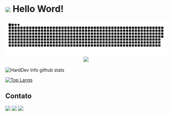 <h1><img src="https://emojis.slackmojis.com/emojis/images/1531849430/4246/blob-sunglasses.gif?1531849430" width="30"/> Hello Word! </h1>

<p align="center">
  <a href="https://github.com/HardDevInfo">
    <img src="https://github.com/dliocode/dliocode/blob/main/assets/github-contribution-grid-snake.svg"/>
  </a>
  <a href="https://github.com/HardDevInfo">
    <img src="https://github-profile-summary-cards.vercel.app/api/cards/profile-details?username=harddevinfo&theme=radical"/>  
  </a>
  
![HardDev Info github stats](https://github-readme-stats.vercel.app/api?username=HardDevInfo&show_icons=true&theme=dark])

[![Top Langs](https://github-readme-stats.vercel.app/api/top-langs/?username=HardDevInfo&theme=dark)](https://github.com/HardDevInfo/github-readme-stats)
</p>

## Contato
<a href="https://instagram.com/_harddev" target="_blank"><img src="https://img.shields.io/badge/-Instagram-%23E4405F?style=for-the-badge&logo=instagram&logoColor=white" target="_blank"></a>
<a href = "mailto:renato@harddev.org"><img src="https://img.shields.io/badge/Gmail-D14836?style=for-the-badge&logo=gmail&logoColor=white" target="_blank"></a>
<a href="https://www.linkedin.com/in/harddev" target="_blank"><img src="https://img.shields.io/badge/-LinkedIn-%230077B5?style=for-the-badge&logo=linkedin&logoColor=white" target="_blank"></a>